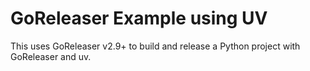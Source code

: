 # GoReleaser Example using UV

This uses GoReleaser v2.9+ to build and release a Python project with GoReleaser and uv.
